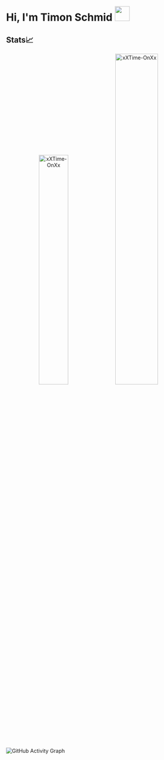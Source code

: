 # Hi, I'm Timon Schmid <img src="https://github.com/TheDudeThatCode/TheDudeThatCode/blob/master/Assets/Developer.gif" width="40px">

## Stats📈
<p align="center">
<img width="40%" src="https://github-readme-stats.vercel.app/api/top-langs?username=xXTime-OnXx&show_icons=true&theme=dracula&title_color=ff8000&text_color=ffffff&bg_color=44475A&locale=en&layout=compact&hide_border=true" alt="xXTime-OnXx" /> 
<img width="48%" src="https://github-readme-stats.vercel.app/api?username=xXTime-OnXx&show_icons=true&theme=dracula&title_color=ff8000&text_color=ffffff&bg_color=44475A&locale=en&hide_border=true" alt="xXTime-OnXx" />
</p>

<!--START_SECTION:activity-->
<!--END_SECTION:activity-->
![GitHub Activity Graph](https://activity-graph.herokuapp.com/graph?username=xXTime-OnXx&theme=dracula&hide_border=true)
